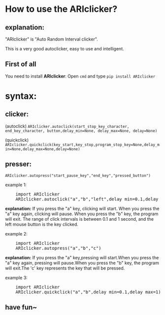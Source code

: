 # **How to use the ARIclicker?**

## **explanation:** 

"ARIclicker" is "Auto Random Interval clicker".

 This is a very good autoclicker, easy to use and intelligent.


## **First of all** 

You need to install **ARIclicker**: Open `cmd` and type `pip install ARIclicker`


# **syntax:**

## **clicker**:

(autoclick)
`
ARIclicker.autoclick(start_stop_key_character, end_key_character, button,delay_min=None, delay_max=None, delay=None)
`

(quickclick)
`
ARIclicker.quickclick(key_start,key_stop,program_stop_key=None,delay_min=None,delay_max=None,delay=None)
`

## **presser**:
`
ARIclicker.autopress("start_pause_key","end_key","pressed_button")
`

example 1:
<pre>
	import ARIclicker 
	ARIclicker.autoclick("a","b","left",delay_min=0.1,delay_max=1)
</pre>

**explanation:** If you press the "a" key, clicking will start. When you press the "a" key again, clicking will pause. When you press the "b" key, the program will exit. The range of click intervals is between 0.1 and 1 second, and the left mouse button is the key clicked.

example 2:
<pre>
	import ARIclicker
	ARIclicker.autopress("a","b","c")
</pre>


**explanation:** If you press the "a" key,pressing will start.When you press the "a" key again, pressing will pause.When you press the "b" key, the program will exit.The 'c' key represents the key that will be pressed.

example 3:
<pre>
	import ARIclicker
	ARIclicker.quickclick("a","b",delay_min=0.1,delay_max=1)
</pre>


 ## **have fun~**










